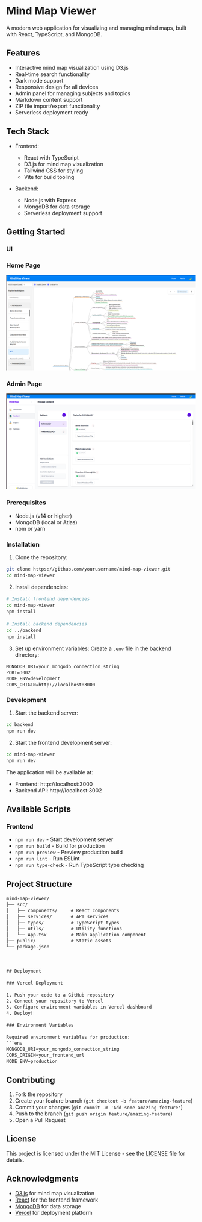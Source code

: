 # Mind Map Viewer

A modern web application for visualizing and managing mind maps, built with React, TypeScript, and MongoDB.

## Features

- Interactive mind map visualization using D3.js
- Real-time search functionality
- Dark mode support
- Responsive design for all devices
- Admin panel for managing subjects and topics
- Markdown content support
- ZIP file import/export functionality
- Serverless deployment ready

## Tech Stack

- Frontend:
  - React with TypeScript
  - D3.js for mind map visualization
  - Tailwind CSS for styling
  - Vite for build tooling

- Backend:
  - Node.js with Express
  - MongoDB for data storage
  - Serverless deployment support


## Getting Started


### UI

### Home Page
![Home UI](Home.png)

### Admin Page

![Admin UI](Admin.png)



### Prerequisites

- Node.js (v14 or higher)
- MongoDB (local or Atlas)
- npm or yarn

### Installation

1. Clone the repository:
```bash
git clone https://github.com/yourusername/mind-map-viewer.git
cd mind-map-viewer
```

2. Install dependencies:
```bash
# Install frontend dependencies
cd mind-map-viewer
npm install

# Install backend dependencies
cd ../backend
npm install
```

3. Set up environment variables:
Create a `.env` file in the backend directory:
```env
MONGODB_URI=your_mongodb_connection_string
PORT=3002
NODE_ENV=development
CORS_ORIGIN=http://localhost:3000
```

### Development

1. Start the backend server:
```bash
cd backend
npm run dev
```

2. Start the frontend development server:
```bash
cd mind-map-viewer
npm run dev
```

The application will be available at:
- Frontend: http://localhost:3000
- Backend API: http://localhost:3002

## Available Scripts

### Frontend

- `npm run dev` - Start development server
- `npm run build` - Build for production
- `npm run preview` - Preview production build
- `npm run lint` - Run ESLint
- `npm run type-check` - Run TypeScript type checking


## Project Structure

```
mind-map-viewer/
├── src/
│   ├── components/     # React components
│   ├── services/       # API services
│   ├── types/          # TypeScript types
│   ├── utils/          # Utility functions
│   └── App.tsx         # Main application component
├── public/             # Static assets
└── package.json



## Deployment

### Vercel Deployment

1. Push your code to a GitHub repository
2. Connect your repository to Vercel
3. Configure environment variables in Vercel dashboard
4. Deploy!

### Environment Variables

Required environment variables for production:
```env
MONGODB_URI=your_mongodb_connection_string
CORS_ORIGIN=your_frontend_url
NODE_ENV=production
```

## Contributing

1. Fork the repository
2. Create your feature branch (`git checkout -b feature/amazing-feature`)
3. Commit your changes (`git commit -m 'Add some amazing feature'`)
4. Push to the branch (`git push origin feature/amazing-feature`)
5. Open a Pull Request

## License

This project is licensed under the MIT License - see the [LICENSE](LICENSE) file for details.

## Acknowledgments

- [D3.js](https://d3js.org/) for mind map visualization
- [React](https://reactjs.org/) for the frontend framework
- [MongoDB](https://www.mongodb.com/) for data storage
- [Vercel](https://vercel.com/) for deployment platform
